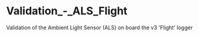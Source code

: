 # Validation_-_ALS_Flight
Validation of the Ambient Light Sensor (ALS) on board the v3 'Flight' logger
